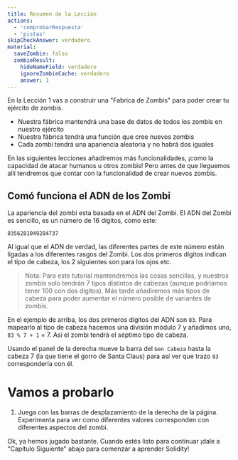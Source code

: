 ```yaml
---
title: Resumen de la Lección
actions:
  - 'comprobarRespuesta'
  - 'pistas'
skipCheckAnswer: verdadero
material:
  saveZombie: falso
  zombieResult:
    hideNameField: verdadero
    ignoreZombieCache: verdadero
    answer: 1
---
```


En la Lección 1 vas a construir una "Fabrica de Zombis" para poder crear tu ejército de zombis.

* Nuestra fábrica mantendrá una base de datos de todos los zombis en nuestro ejército
* Nuestra fábrica tendrá una función que cree nuevos zombis
* Cada zombi tendrá una apariencia aleatoria y no habrá dos iguales

En las siguientes lecciones añadiremos más funcionalidades, ¡como la capacidad de atacar humanos u otros zombis! Pero antes de que lleguemos allí tendremos que contar con la funcionalidad de crear nuevos zombis.

## Comó funciona el ADN de los Zombi

La apariencia del zombi esta basada en el ADN del Zombi. El ADN del Zombi es sencillo, es un número de 16 dígitos, como este:

    8356281049284737
    

Al igual que el ADN de verdad, las diferentes partes de este número están ligadas a los diferentes rasgos del Zombi. Los dos primeros dígitos indican el tipo de cabeza, los 2 siguientes son para los ojos etc.

> Nota: Para este tutorial mantendremos las cosas sencillas, y nuestros zombis solo tendrán 7 tipos distintos de cabezas (aunque podríamos tener 100 con dos dígitos). Más tarde añadiremos más tipos de cabeza para poder aumentar el número posible de variantes de zombis.

En el ejemplo de arriba, los dos primeros dígitos del ADN son `83`. Para mapearlo al tipo de cabeza hacemos una división módulo 7 y añadimos uno, `83 % 7 + 1` = 7. Así el zombi tendrá el séptimo tipo de cabeza.

Usando el panel de la derecha mueve la barra del `Gen Cabeza` hasta la cabeza 7 (la que tiene el gorro de Santa Claus) para así ver que trazo `83` correspondería con él.

# Vamos a probarlo

1. Juega con las barras de desplazamiento de la derecha de la página. Experimenta para ver como diferentes valores corresponden con diferentes aspectos del zombi.

Ok, ya hemos jugado bastante. Cuando estés listo para continuar ¡dale a "Capítulo Siguiente" abajo para comenzar a aprender Solidity!